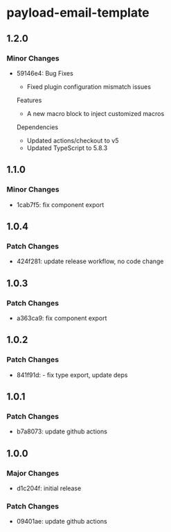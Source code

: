 # payload-email-template

## 1.2.0

### Minor Changes

- 59146e4: Bug Fixes
  - Fixed plugin configuration mismatch issues

  Features
  - A new macro block to inject customized macros

  Dependencies
  - Updated actions/checkout to v5
  - Updated TypeScript to 5.8.3

## 1.1.0

### Minor Changes

- 1cab7f5: fix component export

## 1.0.4

### Patch Changes

- 424f281: update release workflow, no code change

## 1.0.3

### Patch Changes

- a363ca9: fix component export

## 1.0.2

### Patch Changes

- 841f91d: - fix type export, update deps

## 1.0.1

### Patch Changes

- b7a8073: update github actions

## 1.0.0

### Major Changes

- d1c204f: initial release

### Patch Changes

- 09401ae: update github actions

